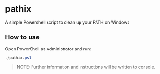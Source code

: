 # pathix

A simple Powershell script to clean up your PATH on Windows

## How to use

Open PowerShell as Administrator and run:
```powershell
./pathix.ps1
```
> NOTE: Further information and instructions will be written to console.
